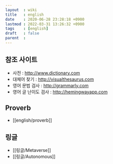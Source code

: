 ```yaml
---
layout  : wiki
title   : english
date    : 2020-06-28 23:28:18 +0900
lastmod : 2022-03-31 13:26:32 +0900
tags    : [english]
draft   : false
parent  : 
---
```


## 참조 사이트
 * 사전 : http://www.dictionary.com
 * 대체어 찾기 : http://visualthesaurus.com
 * 영어 문법 검사 : http://grammarly.com
 * 영어 글 난이도 검사 : http://hemingwayapp.com

## Proverb
 * [[english/proverb]]

## 링글
- [[링글/Metaverse]]
- [[링글/Autonomous]]
